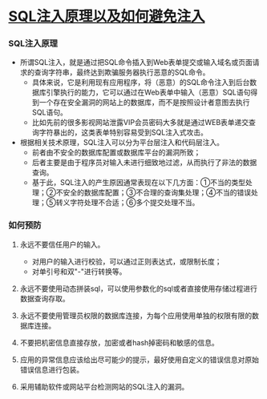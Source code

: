 # [SQL注入原理以及如何避免注入](http://blog.csdn.net/jeofey/article/details/46987193)

### SQL注入原理

- 所谓SQL注入，就是通过把SQL命令插入到Web表单提交或输入域名或页面请求的查询字符串，最终达到欺骗服务器执行恶意的SQL命令。
  - 具体来说，它是利用现有应用程序，将（恶意）的SQL命令注入到后台数据库引擎执行的能力，它可以通过在Web表单中输入（恶意）SQL语句得到一个存在安全漏洞的网站上的数据库，而不是按照设计者意图去执行SQL语句。
  - 比如先前的很多影视网站泄露VIP会员密码大多就是通过WEB表单递交查询字符暴出的，这类表单特别容易受到SQL注入式攻击。
- 根据相关技术原理，SQL注入可以分为平台层注入和代码层注入。
  - 前者由不安全的数据库配置或数据库平台的漏洞所致；
  - 后者主要是由于程序员对输入未进行细致地过滤，从而执行了非法的数据查询。
  - 基于此，SQL注入的产生原因通常表现在以下几方面：①不当的类型处理；②不安全的数据库配置；③不合理的查询集处理；④不当的错误处理；⑤转义字符处理不合适；⑥多个提交处理不当。

### 如何预防

1. 永远不要信任用户的输入。

   - 对用户的输入进行校验，可以通过正则表达式，或限制长度；
   - 对单引号和双"-"进行转换等。

2. 永远不要使用动态拼装sql，可以使用参数化的sql或者直接使用存储过程进行数据查询存取。

3. 永远不要使用管理员权限的数据库连接，为每个应用使用单独的权限有限的数据库连接。

4. 不要把机密信息直接存放，加密或者hash掉密码和敏感的信息。

5. 应用的异常信息应该给出尽可能少的提示，最好使用自定义的错误信息对原始错误信息进行包装。

6. 采用辅助软件或网站平台检测网站的SQL注入的漏洞。

   ​

   ​